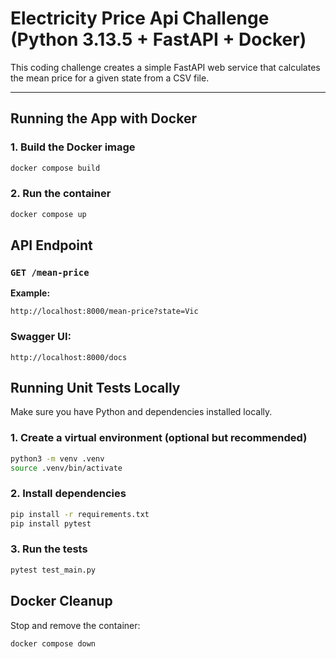 # Electricity Price Api Challenge (Python 3.13.5 + FastAPI + Docker)

This coding challenge creates a simple FastAPI web service that calculates the mean price for a given state from a CSV file.

---

## Running the App with Docker

### 1. Build the Docker image

```bash
docker compose build
```

### 2. Run the container
```bash
docker compose up
```

## API Endpoint

### `GET /mean-price`

**Example:**

```
http://localhost:8000/mean-price?state=Vic
```

### Swagger UI:

```
http://localhost:8000/docs
```

## Running Unit Tests Locally

Make sure you have Python and dependencies installed locally.

### 1. Create a virtual environment (optional but recommended)

```bash
python3 -m venv .venv
source .venv/bin/activate
```

### 2. Install dependencies

```bash
pip install -r requirements.txt
pip install pytest
```

### 3. Run the tests

```bash
pytest test_main.py
```

## Docker Cleanup

Stop and remove the container:

```bash
docker compose down
```